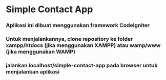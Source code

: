 # Simple Contact App

### Aplikasi ini dibuat menggunakan framework CodeIgniter
### Untuk menjalankannya, clone repository ke folder xampp/htdocs (jika menggunakan XAMPP) atau wamp/www (jika menggunakan WAMP)
### jalankan localhost/simple-contact-app pada browser untuk menjalankan aplikasi
